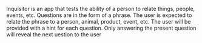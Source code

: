 Inquisitor is an app that tests the ability of a person to relate things, people, events, etc.
Questions are in the form of a phrase. The user is expected to relate the phrase to a person, animal, product, event, etc.
The user will be provided with a hint for each question. Only answering the present question will reveal the next uestion to the user
